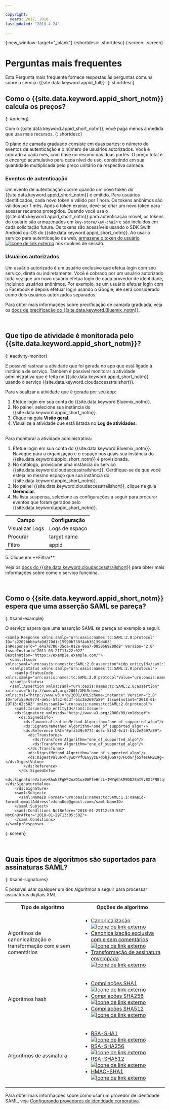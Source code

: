 ```yaml
---

copyright:
  years: 2017, 2018
lastupdated: "2018-4-24"

---
```


{:new_window: target="_blank"}
{:shortdesc: .shortdesc}
{:screen: .screen}


# Perguntas mais frequentes

Esta Pergunta mais frequente fornece respostas às perguntas comuns sobre o serviço {{site.data.keyword.appid_full}}.
{: shortdesc}


## Como o {{site.data.keyword.appid_short_notm}} calcula os preços?
{: #pricing}

Com o {{site.data.keyword.appid_short_notm}}, você paga menos à medida que usa mais recursos.
{: shortdesc}

O plano de camada graduado consiste em duas partes: o número de eventos de autenticação e o número de usuários autorizados. Você é cobrado a cada mês, com base no resumo das duas partes. O preço total é o encargo acumulativo para cada nível de uso, consistindo em sua quantidade multiplicada pelo preço unitário na respectiva camada.

### Eventos de autenticação

Um evento de autenticação ocorre quando um novo token do {{site.data.keyword.appid_short_notm}} é emitido. Para usuários identificados, cada novo token é válido por 1 hora. Os tokens anônimos são válidos por 1 mês. Após o token expirar, deve-se criar um novo token para acessar recursos protegidos. Quando você usa o {{site.data.keyword.appid_short_notm}} para autenticação móvel, os tokens do usuário são armazenados em `key-store/key-chain` e são incluídos em cada solicitação futura. Os tokens são acessíveis usando o SDK Swift Android ou iOS do {{site.data.keyword.appid_short_notm}}. Ao usar o serviço para autenticação da web, <a href="https://github.com/ibm-cloud-security/appid-serversdk-nodejs" target="_blank">armazene o token do usuário <img src="../../icons/launch-glyph.svg" alt="Ícone de link externo"></a> nos cookies de sessão.

### Usuários autorizados

Um usuário autorizado é um usuário exclusivo que efetua login com seu serviço, direta ou indiretamente. Você é cobrado por um usuário autorizado toda vez que um novo usuário efetua login de cada provedor de identidade, incluindo usuários anônimos. Por exemplo, se um usuário efetuar login com o Facebook e depois efetuar login usando o Google, ele será considerado como dois usuários autorizados separados.

Para obter mais informações sobre precificação de camada graduada, veja os [docs de precificação do {{site.data.keyword.Bluemix_notm}}](/docs/billing-usage/how_charged.html#services).

</br>

## Que tipo de atividade é monitorada pelo {{site.data.keyword.appid_short_notm}}?
{: #activity-monitor}

É possível rastrear a atividade que foi gerada no app que está ligado à instância de serviço. Também é possível monitorar a atividade administrativa que é feita no {{site.data.keyword.appid_short_notm}} usando o serviço {{site.data.keyword.cloudaccesstrailshort}}.

Para visualizar a atividade que é gerada por seu app:

1. Efetue login em sua conta do {{site.data.keyword.Bluemix_notm}}.
2. No painel, selecione sua instância do {{site.data.keyword.appid_short_notm}}.
3. Clique na guia **Visão geral**.
4. Visualize a atividade que está listada no **Log de atividades**.

</br>
Para monitorar a atividade administrativa:

1. Efetue login em sua conta do {{site.data.keyword.Bluemix_notm}}. Navegue para a organização e o espaço nos quais sua instância do {{site.data.keyword.appid_short_notm}} é provisionada.
2. No catálogo, provisione uma instância do serviço {{site.data.keyword.cloudaccesstrailshort}}. Certifique-se de que você esteja no mesmo espaço que sua instância do {{site.data.keyword.appid_short_notm}}.
3. No painel {{site.data.keyword.cloudaccesstrailshort}}, clique na guia **Gerenciar**.
4. Na lista suspensa, selecione as configurações a seguir para procurar eventos que foram gerados pelo {{site.data.keyword.appid_short_notm}}.
<table>
  <tr>
    <th> Campo </th>
    <th> Configuração </th>
  </tr>
  <tr>
    <td>Visualizar Logs</td>
    <td>Logs de espaço</td>
  </tr>
  <tr>
    <td>Procurar</td>
    <td>target.name</td>
  </tr>
  <tr>
    <td>Filtro</td>
    <td>appid</td>
  </tr>
</table>
5. Clique em **Filtrar**.

Veja os [docs do {{site.data.keyword.cloudaccesstrailshort}}](/docs/services/cloud-activity-tracker/index.html) para obter mais informações sobre como o serviço funciona.

</br>

## Como o {{site.data.keyword.appid_short_notm}} espera que uma asserção SAML se pareça?
{: #saml-example}

O serviço espera que uma asserção SAML se pareça ao exemplo a seguir.

```
<samlp:Response xmlns:samlp="urn:oasis:names:tc:SAML:2.0:protocol" ID="s2202bbbbafa9d270d1c15990b738f4ab36139d463" InResponseTo="_e4a78780-35da-012e-8ea7-0050569200d8" Version="2.0" IssueInstant="2011-03-21T11:22:02Z" Destination="https://example.example.com/">
  <saml:Issuer xmlns:saml="urn:oasis:names:tc:SAML:2.0:assertion">idp_entityId</saml:Issuer>
  <samlp:Status xmlns:samlp="urn:oasis:names:tc:SAML:2.0:protocol">
    <samlp:StatusCode  xmlns:samlp="urn:oasis:names:tc:SAML:2.0:protocol"Value="urn:oasis:names:tc:SAML:2.0:status:Success"/>
  </samlp:Status>
  <saml:Assertion xmlns:saml="urn:oasis:names:tc:SAML:2.0:assertion" xmlns:xs="http://www.w3.org/2001/XMLSchema" xmlns:xsi="http://www.w3.org/2001/XMLSchema-instance" Version="2.0" ID="pfx539c9774-de5c-5f52-0c3f-b1c2e2697a89" IssueInstant="2018-01-29T13:02:58Z" xmlns:samlp="urn:oasis:names:tc:SAML:2.0:protocol">
    <saml:Issuer>idp_entityId</saml:Issuer>
    <ds:Signature xmlns:ds="http://www.w3.org/2000/09/xmldsig#">
      <ds:SignedInfo>
        <ds:CanonicalizationMethod Algorithm="one_of_supported_algo"/>
        <ds:SignatureMethod Algorithm="one_of_supported_algo"/>
        <ds:Reference URI="#pfx539c9774-de5c-5f52-0c3f-b1c2e2697a89">
          <ds:Transforms>
            <ds:Transform Algorithm="one_of_supported_algo"/>
            <ds:Transform Algorithm="one_of_supported_algo"/>
          </ds:Transforms>
          <ds:DigestMethod Algorithm="one_of_supported_algo"/>
          <ds:DigestValue>huywDPPfOEGyyzE7d5hjOG97p7FDdGrjoSfes6RB19g=</ds:DigestValue>
        </ds:Reference>
      </ds:SignedInfo>
 <ds:SignatureValue>BAwNZFgWF2oxD1ux0WPfeHnzL+IWYqGhkM9DD28nI9v8XtPN8tqmIb5y4bomaYknmNpWYn7TgNO2Rn/XOq+N9fTZXO2RybaC49iF+zWibRIcNwFKCCpDL6H6jA5eqJX2YKBR+K6Yt2JPoUIRLmqdgm2lMr4Nwq1KYcSzQ/yoV5W0SN/V5t8EfctFoaXVPdtfHVXkwqHeufo+L4gobFt9NRTzXB0SQEClA1L8hQ+/LhY4l46k1D0c34iWjVLZr+ecQyubf7rekOG/R7DjWCFMTke822dR+eJTPWFsHGSPWCDDHFYqB4QMinTvUnsngjY3AssPqIOjeUxjL3p+GXn8IQ==</ds:SignatureValue>
    </ds:Signature>
    <saml:Subject>
      <saml:NameID Format="urn:oasis:names:tc:SAML:1.1:nameid-format:emailAddress">JohnDoe@gmail.com</saml:NameID>
    </saml:Subject>
    <saml:Conditions NotBefore="2018-01-29T12:59:58Z" NotOnOrAfter="2018-01-29T13:05:58Z">
    </saml:Conditions>
</samlp:Response>
```
{: screen}

</br>

## Quais tipos de algoritmos são suportados para assinaturas SAML?
{: #saml-signatures}

É possível usar qualquer um dos algoritmos a seguir para processar assinaturas digitais XML.

<table>
  <tr>
    <th> Tipo de algoritmo </th>
    <th> Opções de algoritmo </th>
  </tr>
  <tr>
    <td>Algoritmos de canonicalização e transformação com e sem comentários</td>
    <td><ul><li><a href="http://www.w3.org/TR/2001/REC-xml-c14n-20010315" target="_blank">Canonicalização <img src="../../icons/launch-glyph.svg" alt="Ícone de link externo"></a></li>
    <li><a href="http://www.w3.org/2001/10/xml-exc-c14n#" target="_blank">Canonicalização exclusiva com e sem comentários <img src="../../icons/launch-glyph.svg" alt="Ícone de link externo"></a></li>
    <li><a href=" http://www.w3.org/2000/09/xmldsig#enveloped-signature" target="_blank">Transformação de assinatura envelopada <img src="../../icons/launch-glyph.svg" alt="Ícone de link externo"></a></li></ul></td>
  </tr>
  <tr>
    <td>Algoritmos hash</td>
    <td><ul><li><a href="http://www.w3.org/2000/09/xmldsig#sha1" target="_blank">Compilações SHA1 <img src="../../icons/launch-glyph.svg" alt="Ícone de link externo"></a></li>
    <li><a href="http://www.w3.org/2001/04/xmlenc#sha256" target="_blank">Compilações SHA256 <img src="../../icons/launch-glyph.svg" alt="Ícone de link externo"></a></li>
    <li><a href="http://www.w3.org/2001/04/xmlenc#sha512" target="_blank">Compilações SHA512 <img src="../../icons/launch-glyph.svg" alt="Ícone de link externo"></a></li></ul></td>
  </tr>
  <tr>
    <td>Algoritmos de assinatura</td>
    <td><ul><li><a href="http://www.w3.org/2000/09/xmldsig#rsa-sha1" target="_blank">RSA-SHA1 <img src="../../icons/launch-glyph.svg" alt="Ícone de link externo"></a></li>
    <li><a href="http://www.w3.org/2001/04/xmldsig-more#rsa-sha256" target="_blank">RSA-SHA256 <img src="../../icons/launch-glyph.svg" alt="Ícone de link externo"></a></li>
    <li><a href="http://www.w3.org/2001/04/xmldsig-more#rsa-sha512" target="_blank">RSA-SHA512 <img src="../../icons/launch-glyph.svg" alt="Ícone de link externo"></a></li>
    <li><a href="http://www.w3.org/2000/09/xmldsig#hmac-sha1" target="_blank">HMAC-SHA1 <img src="../../icons/launch-glyph.svg" alt="Ícone de link externo"></a></li></ul></td>
  </tr>
</table>

Para obter mais informações sobre como usar um provedor de identidade SAML, veja [Configurando provedores de identidade corporativa](enterprise.html).
